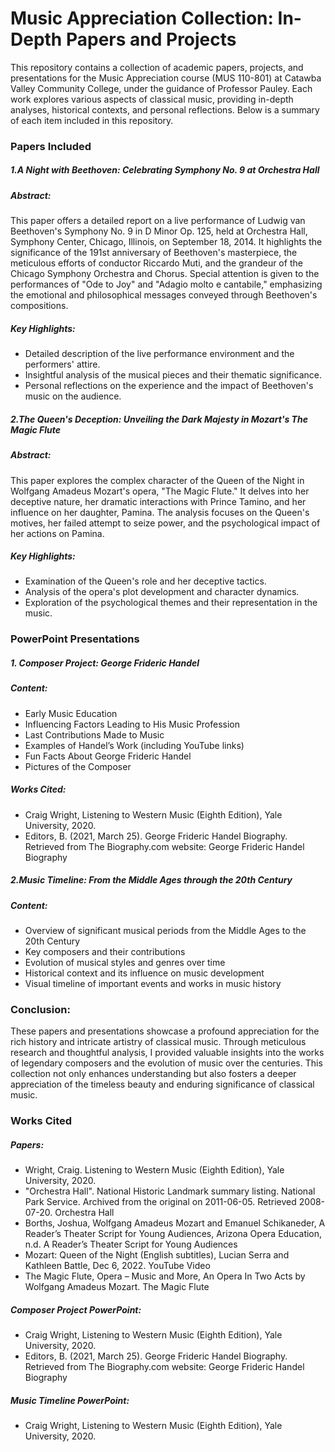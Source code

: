 # Music Appreciation Collection: In-Depth Papers and Projects

This repository contains a collection of academic papers, projects, and presentations for the Music Appreciation course (MUS 110-801) at Catawba Valley Community College, under the guidance of Professor Pauley. Each work explores various aspects of classical music, providing in-depth analyses, historical contexts, and personal reflections. Below is a summary of each item included in this repository.

### Papers Included

##### 1.A Night with Beethoven: Celebrating Symphony No. 9 at Orchestra Hall

##### Abstract:

This paper offers a detailed report on a live performance of Ludwig van Beethoven's Symphony No. 9 in D Minor Op. 125, held at Orchestra Hall, Symphony Center, Chicago, Illinois, on September 18, 2014. It highlights the significance of the 191st anniversary of Beethoven's masterpiece, the meticulous efforts of conductor Riccardo Muti, and the grandeur of the Chicago Symphony Orchestra and Chorus. Special attention is given to the performances of "Ode to Joy" and "Adagio molto e cantabile," emphasizing the emotional and philosophical messages conveyed through Beethoven's compositions.

##### Key Highlights:

- Detailed description of the live performance environment and the performers' attire.
- Insightful analysis of the musical pieces and their thematic significance.
- Personal reflections on the experience and the impact of Beethoven's music on the audience.

##### 2.The Queen's Deception: Unveiling the Dark Majesty in Mozart's The Magic Flute

##### Abstract:

This paper explores the complex character of the Queen of the Night in Wolfgang Amadeus Mozart's opera, "The Magic Flute." It delves into her deceptive nature, her dramatic interactions with Prince Tamino, and her influence on her daughter, Pamina. The analysis focuses on the Queen's motives, her failed attempt to seize power, and the psychological impact of her actions on Pamina.

##### Key Highlights:

- Examination of the Queen's role and her deceptive tactics.
- Analysis of the opera's plot development and character dynamics.
- Exploration of the psychological themes and their representation in the music.

### PowerPoint Presentations

##### 1. Composer Project: George Frideric Handel

##### Content:

- Early Music Education
- Influencing Factors Leading to His Music Profession
- Last Contributions Made to Music
- Examples of Handel’s Work (including YouTube links)
- Fun Facts About George Frideric Handel
- Pictures of the Composer

##### Works Cited:

- Craig Wright, Listening to Western Music (Eighth Edition), Yale University, 2020.
- Editors, B. (2021, March 25). George Frideric Handel Biography. Retrieved from The Biography.com website: George Frideric Handel Biography

##### 2.Music Timeline: From the Middle Ages through the 20th Century

##### Content:

- Overview of significant musical periods from the Middle Ages to the 20th Century
- Key composers and their contributions
- Evolution of musical styles and genres over time
- Historical context and its influence on music development
- Visual timeline of important events and works in music history

### Conclusion:

These papers and presentations showcase a profound appreciation for the rich history and intricate artistry of classical music. Through meticulous research and thoughtful analysis, I provided valuable insights into the works of legendary composers and the evolution of music over the centuries. This collection not only enhances understanding but also fosters a deeper appreciation of the timeless beauty and enduring significance of classical music.

### Works Cited

##### Papers:

- Wright, Craig. Listening to Western Music (Eighth Edition), Yale University, 2020.
- "Orchestra Hall". National Historic Landmark summary listing. National Park Service. Archived from the original on 2011-06-05. Retrieved 2008-07-20. Orchestra Hall
- Borths, Joshua, Wolfgang Amadeus Mozart and Emanuel Schikaneder, A Reader’s Theater Script for Young Audiences, Arizona Opera Education, n.d. A Reader’s Theater Script for Young Audiences
- Mozart: Queen of the Night (English subtitles), Lucian Serra and Kathleen Battle, Dec 6, 2022. YouTube Video
- The Magic Flute, Opera – Music and More, An Opera In Two Acts by Wolfgang Amadeus Mozart. The Magic Flute

##### Composer Project PowerPoint:

- Craig Wright, Listening to Western Music (Eighth Edition), Yale University, 2020.
- Editors, B. (2021, March 25). George Frideric Handel Biography. Retrieved from The Biography.com website: George Frideric Handel Biography

##### Music Timeline PowerPoint:

- Craig Wright, Listening to Western Music (Eighth Edition), Yale University, 2020.
